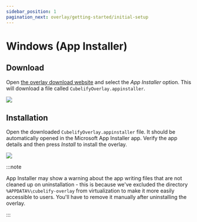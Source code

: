 ```yaml
---
sidebar_position: 1
pagination_next: overlay/getting-started/initial-setup
---
```


# Windows (App Installer)

## Download

Open [the overlay download website](https://cubelify.com/overlay/download/windows) and select the *App Installer*
option. This will download a file called `CubelifyOverlay.appinstaller`.

![](/img/docs/overlay/getting-started/installation/windows-app-installer/download.png)

## Installation

Open the downloaded `CubelifyOverlay.appinstaller` file. It should be automatically opened in the Microsoft App
Installer app. Verify the app details and then press *Install* to install the overlay.

![](/img/docs/overlay/getting-started/installation/windows-app-installer/install.png)

:::note

App Installer may show a warning about the app writing files that are not cleaned up on uninstallation - this is because
we've excluded the directory `%APPDATA%\cubelify-overlay` from virtualization to make it more easily accessible to
users. You'll have to remove it manually after uninstalling the overlay.

:::
